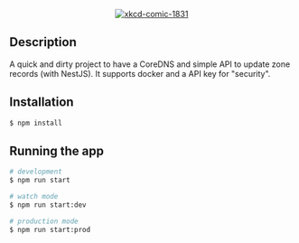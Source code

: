 <p align="center">
  <a href="https://xkcd.com/1831/" target="blank"><img src="https://imgs.xkcd.com/comics/here_to_help.png" alt="xkcd-comic-1831" /></a>
</p>

## Description

A quick and dirty project to have a CoreDNS and simple API to update zone records (with NestJS).
It supports docker and a API key for "security".  

## Installation

```bash
$ npm install
```

## Running the app

```bash
# development
$ npm run start

# watch mode
$ npm run start:dev

# production mode
$ npm run start:prod
```

